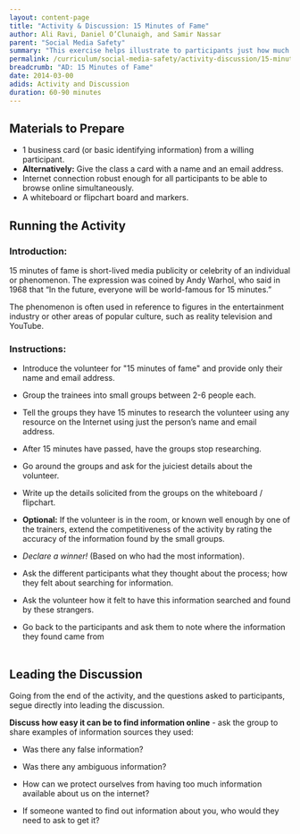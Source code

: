 ```yaml
---
layout: content-page
title: "Activity & Discussion: 15 Minutes of Fame"
author: Ali Ravi, Daniel O’Clunaigh, and Samir Nassar
parent: "Social Media Safety"
summary: "This exercise helps illustrate to participants just how much information about an individual can be found online - especially if we publicly share it ourselves."
permalink: /curriculum/social-media-safety/activity-discussion/15-minutes-of-fame/
breadcrumb: "AD: 15 Minutes of Fame"
date: 2014-03-00
adids: Activity and Discussion
duration: 60-90 minutes
---
```


## Materials to Prepare ##

- 1 business card (or basic identifying information) from a willing participant.
- **Alternatively:** Give the class a card with a name and an email address.
- Internet connection robust enough for all participants to be able to browse online simultaneously.
- A whiteboard or flipchart board and markers.


## Running the Activity ##

### Introduction: ###

15 minutes of fame is short-lived media publicity or celebrity of an individual or phenomenon. The expression was coined by Andy Warhol, who said in 1968 that “In the future, everyone will be world-famous for 15 minutes.”

The phenomenon is often used in reference to figures in the entertainment industry or other areas of popular culture, such as reality television and YouTube.

### Instructions: ###

- Introduce the volunteer for "15 minutes of fame" and provide only their name and email address.

- Group the trainees into small groups between 2-6 people each.

- Tell the groups they have 15 minutes to research the volunteer using any resource on the Internet using just the person’s name and email address.

- After 15 minutes have passed, have the groups stop researching.

- Go around the groups and ask for the juiciest details about the volunteer.

- Write up the details solicited from the groups on the whiteboard / flipchart.

- **Optional:** If the volunteer is in the room, or known well enough by one of the trainers, extend the competitiveness of the activity by rating the accuracy of the information found by the small groups.

- *Declare a winner!* (Based on who had the most information).

- Ask the different participants what they thought about the process; how they felt about searching for information.

- Ask the volunteer how it felt to have this information searched and found by these strangers.

- Go back to the participants and ask them to note where the information they found came from
<br><br>


## Leading the Discussion ##

Going from the end of the activity, and the questions asked to participants, segue directly into leading the discussion.

**Discuss how easy it can be to find information online** - ask the group to share examples of information sources they used:

- Was there any false information?

- Was there any ambiguous information?

- How can we protect ourselves from having too much information available about us on the internet?

- If someone wanted to find out information about you, who would they need to ask to get it?
